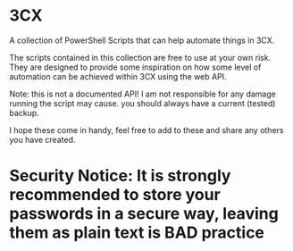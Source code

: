 # 3CX
A collection of PowerShell Scripts that can help automate things in 3CX.


The scripts contained in this collection are free to use at your own risk. They are designed to provide some inspiration on how some level of automation can be achieved within 3CX using the web API.

Note: this is not a documented API!
I am not responsible for any damage running the script may cause. you should always have a current (tested) backup.

I hope these come in handy, feel free to add to these and share any others you have created.

# Security Notice: It is strongly recommended to store your passwords in a secure way, leaving them as plain text is BAD practice
